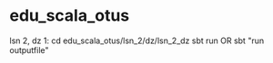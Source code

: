 # edu_scala_otus
lsn 2, dz 1:
  cd edu_scala_otus/lsn_2/dz/lsn_2_dz
  sbt run OR sbt "run outputfile"
